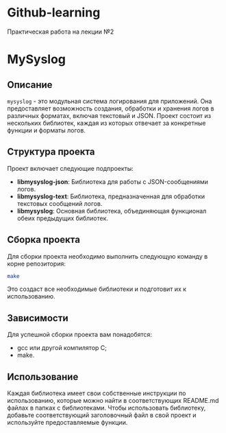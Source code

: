 # Github-learning
Практическая работа на лекции №2

# MySyslog
## Описание
`mysyslog` - это модульная система логирования для приложений. Она предоставляет возможность создания, обработки и хранения логов в различных форматах, включая текстовый и JSON. Проект состоит из нескольких библиотек, каждая из которых отвечает за конкретные функции и форматы логов.

## Структура проекта
Проект включает следующие подпроекты:

- **libmysyslog-json**: Библиотека для работы с JSON-сообщениями логов.
- **libmysyslog-text**: Библиотека, предназначенная для обработки текстовых сообщений логов.
- **libmysyslog**: Основная библиотека, объединяющая функционал обеих предыдущих библиотек.

## Сборка проекта
Для сборки проекта необходимо выполнить следующую команду в корне репозитория:
```bash
make
```
Это создаст все необходимые библиотеки и подготовит их к использованию.

## Зависимости
Для успешной сборки проекта вам понадобятся:
- gcc или другой компилятор C;
- make.

## Использование
Каждая библиотека имеет свои собственные инструкции по использованию, которые можно найти в соответствующих README.md файлах в папках с библиотеками. Чтобы использовать библиотеку, добавьте соответствующий заголовочный файл в свой проект и используйте предоставляемые функции.
